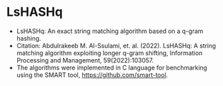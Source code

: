 # LsHASHq
- LsHASHq: An exact string matching algorithm based on a q-gram hashing.
- Citation: Abdulrakeeb M. Al-Ssulami, et. al. (2022). LsHASHq: A string matching algorithm exploiting longer q-gram shifting, Information Processing and Management, 59(2022):103057.
- The algorithms were implemented in C language for benchmarking using the SMART tool, https://github.com/smart-tool.
